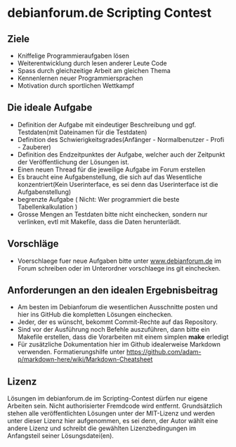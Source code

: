 # debianforum.de Scripting Contest

## Ziele

* Kniffelige Programmieraufgaben lösen
* Weiterentwicklung durch lesen anderer Leute Code
* Spass durch gleichzeitige Arbeit am gleichen Thema
* Kennenlernen neuer Programmiersprachen
* Motivation durch sportlichen Wettkampf

## Die ideale Aufgabe

* Definition der Aufgabe mit eindeutiger Beschreibung und ggf. Testdaten(mit Dateinamen für die Testdaten)
* Definition des Schwierigkeitsgrades(Anfänger - Normalbenutzer - Profi - Zauberer)
* Definition des Endzeitpunktes der Aufgabe, welcher auch der Zeitpunkt der Veröffentlichung der Lösungen ist.
* Einen neuen Thread für die jeweilige Aufgabe im Forum erstellen
* Es braucht eine Aufgabenstellung, die sich auf das Wesentliche konzentriert(Kein Userinterface, es sei denn das Userinterface ist die Aufgabenstellung)
* begrenzte Aufgabe ( Nicht: Wer programmiert die beste Tabellenkalkulation )
* Grosse Mengen an Testdaten bitte nicht einchecken, sondern nur verlinken, evtl mit Makefile, dass die Daten herunterlädt.

## Vorschläge

* Voerschlaege fuer neue Aufgaben bitte unter www.debianforum.de im Forum schreiben oder im Unterordner vorschlaege ins git einchecken.

## Anforderungen an den idealen Ergebnisbeitrag

* Am besten im Debianforum die wesentlichen Ausschnitte posten und hier ins GitHub die kompletten Lösungen einchecken.
* Jeder, der es wünscht, bekommt Commit-Rechte auf das Repository.
* Sind vor der Ausführung noch Befehle auszuführen, dann bitte ein Makefile erstellen, dass die Vorarbeiten mit einem simplen **make** erledigt
* Für zusätzliche Dokumentation hier im Github idealerweise Markdown verwenden. Formatierungshilfe unter https://github.com/adam-p/markdown-here/wiki/Markdown-Cheatsheet

## Lizenz

Lösungen im debianforum.de im Scripting-Contest dürfen nur eigene Arbeiten sein. Nicht authorisierter Fremdcode wird entfernt. Grundsätzlich stehen alle veröffentlichten Lösungen unter der MIT-Lizenz und werden unter dieser Lizenz hier aufgenommen, es sei denn, der Autor wählt eine andere Lizenz und schreibt die gewählten Lizenzbedingungen im Anfangsteil seiner Lösungsdatei(en).


